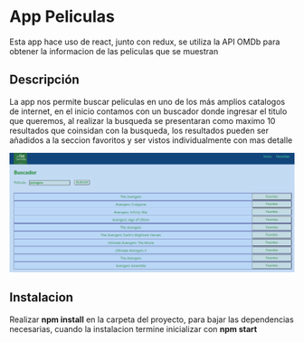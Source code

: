 # App Peliculas
<p>Esta app hace uso de react, junto con redux, se utiliza la API OMDb para obtener la informacion de las peliculas que se muestran  <p>

## Descripción

<p>La app nos permite buscar peliculas en uno de los más amplios catalogos de internet, en el inicio contamos con un buscador donde ingresar el titulo que queremos, al realizar la busqueda se presentaran como maximo 10 resultados que coinsidan con la busqueda, los resultados pueden ser añadidos a la seccion favoritos y ser vistos individualmente con mas detalle<p>

<img src='preview.png'>

## Instalacion 

Realizar **npm install**  en la carpeta del proyecto, para bajar las dependencias necesarias, cuando la instalacion termine inicializar con **npm start** 